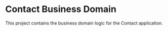 # Contact Business Domain
This project contains the business domain logic for the Contact application.